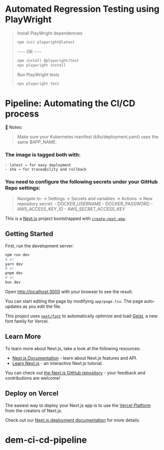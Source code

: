 # Automated Regression Testing using PlayWright

> Install PlayWright dependencies
> ```bash
> npm init playwright@latest
> ```
> ---- OR ----
> ```bash
> npm install @playwright/test
> npx playwright install
> ```
> Run PlayWright tests
> ```bash
> npx playwright test
> ```

# Pipeline: Automating the CI/CD process

📝 Notes:
> Make sure your Kubernetes manifest (k8s/deployment.yaml) uses the same $APP_NAME.

### The image is tagged both with:

    - latest → for easy deployment
    - sha → for traceability and rollback

### You need to configure the following secrets under your GitHub Repo settings:
> Navigate to: → Settings → Secrets and variables → Actions → New repository secret:
    - DOCKER_USERNAME
    - DOCKER_PASSWORD
    - AWS_ACCESS_KEY_ID
    - AWS_SECRET_ACCESS_KEY

This is a [Next.js](https://nextjs.org) project bootstrapped with [
`create-next-app`](https://nextjs.org/docs/app/api-reference/cli/create-next-app).

## Getting Started

First, run the development server:

```bash
npm run dev
# or
yarn dev
# or
pnpm dev
# or
bun dev
```

Open [http://localhost:3000](http://localhost:3000) with your browser to see the result.

You can start editing the page by modifying `app/page.tsx`. The page auto-updates as you edit the file.

This project uses [`next/font`](https://nextjs.org/docs/app/building-your-application/optimizing/fonts) to automatically
optimize and load [Geist](https://vercel.com/font), a new font family for Vercel.

## Learn More

To learn more about Next.js, take a look at the following resources:

- [Next.js Documentation](https://nextjs.org/docs) - learn about Next.js features and API.
- [Learn Next.js](https://nextjs.org/learn) - an interactive Next.js tutorial.

You can check out [the Next.js GitHub repository](https://github.com/vercel/next.js) - your feedback and contributions
are welcome!

## Deploy on Vercel

The easiest way to deploy your Next.js app is to use
the [Vercel Platform](https://vercel.com/new?utm_medium=default-template&filter=next.js&utm_source=create-next-app&utm_campaign=create-next-app-readme)
from the creators of Next.js.

Check out our [Next.js deployment documentation](https://nextjs.org/docs/app/building-your-application/deploying) for
more details.

# dem-ci-cd-pipeline
